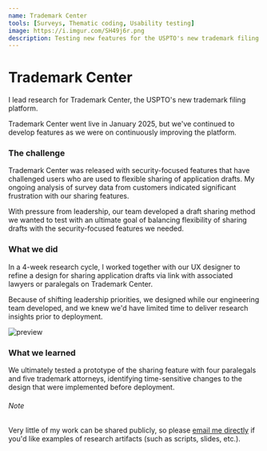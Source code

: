 ```yaml
---
name: Trademark Center
tools: [Surveys, Thematic coding, Usability testing]
image: https://i.imgur.com/SH49j6r.png
description: Testing new features for the USPTO's new trademark filing platform, Trademark Center.
---
```


# Trademark Center

I lead research for Trademark Center, the USPTO's new trademark filing platform.

Trademark Center went live in January 2025, but we've continued to develop features as we were on continuously improving the platform.

### The challenge 

Trademark Center was released with security-focused features that have challenged users who are used to flexible sharing of application drafts. My ongoing analysis of survey data from customers indicated significant frustration with our sharing features.

With pressure from leadership, our team developed a draft sharing method we wanted to test with an ultimate goal of balancing flexibility of sharing drafts with the security-focused features we needed.

### What we did

In a 4-week research cycle, I worked together with our UX designer to refine a design for sharing application drafts via link with associated lawyers or paralegals on Trademark Center. 

Because of shifting leadership priorities, we designed while our engineering team developed, and we knew we'd have limited time to deliver research insights prior to deployment.

![preview](https://i.imgur.com/SH49j6r.png)


### What we learned 

We ultimately tested a prototype of the sharing feature with four paralegals and five trademark attorneys, identifying time-sensitive changes to the design that were implemented before deployment.



###### Note

Very little of my work can be shared publicly, so please <a href="mailto:roya.moussapour@gmail.com">email me directly</a> if you'd like examples of research artifacts (such as scripts, slides, etc.).